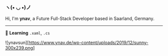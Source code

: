 ### ヽ(• ◡ •)ノ 
Hi, I'm **ynav**, a Future Full-Stack Developer based in Saarland, Germany.

---

🌱 **Learning** `.xaml`, `.cs`

![ynavsun][https://www.ynav.de/wp-content/uploads/2019/12/sunny-300x239.png]


